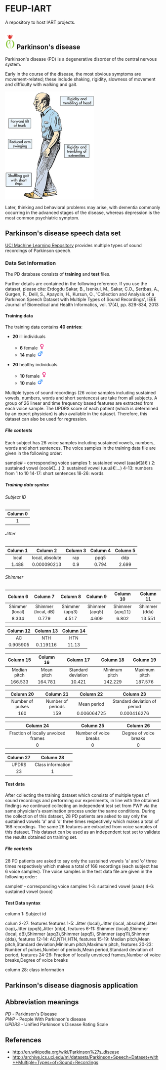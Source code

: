 # FEUP-IART

A repository to host IART projects.


## <img src="res/pd-logo.jpg" height="50" > Parkinson's disease

Parkinson's disease (PD) is a degenerative disorder of the central nervous system.

Early in the course of the disease, the most obvious symptoms are movement-related; these include shaking, rigidity, slowness of movement and difficulty with walking and gait.

<img src="res/parkinsons-symptoms.jpg" height="350" >

Later, thinking and behavioral problems may arise, with dementia commonly occurring in the advanced stages of the disease, whereas depression is the most common psychiatric symptom.


## Parkinson's disease speech data set

[UCI Machine Learning Repository][2] provides multiple types of sound recordings of Parkinson speech.


### Data Set Information

The PD database consists of **training** and **test** files.

Further details are contained in the following reference. If you use the dataset, please cite: 
Erdogdu Sakar, B., Isenkul, M., Sakar, C.O., Sertbas, A., Gurgen, F., Delil, S., Apaydin, H., Kursun, 
O., 'Collection and Analysis of a Parkinson Speech Dataset with Multiple Types of Sound 
Recordings', IEEE Journal of Biomedical and Health Informatics, vol. 17(4), pp. 828-834, 2013 


#### Training data

The training data contains **40 entries**:

- **20** ill individuals
  - **6** female <img src="res/female-sign.png" height="20" >
  - **14** male <img src="res/male-sign.png" height="20" >

- **20** healthy individuals
  - **10** female <img src="res/female-sign.png" height="20" >
  - **10** male <img src="res/male-sign.png" height="20" >

Multiple types of sound recordings (26 voice samples including sustained vowels, numbers, words and short sentences) are take from all subjects. A group of 26 linear and time frequency based features are extracted from each voice sample. The UPDRS score of each patient (which is determined by an expert physician) is also available in the dataset. Therefore, this dataset can also be used for regression. 


##### File contents

Each subject has 26 voice samples including sustained vowels, numbers, words and short 
sentences. The voice samples in the training data file are given in the 
following order: 

sample# - corresponding voice samples 
1: sustained vowel (aaaâ€¦â€¦) 
2: sustained vowel (oooâ€¦...) 
3: sustained vowel (uuuâ€¦...) 
4-13: numbers from 1 to 10 
14-17: short sentences 
18-26: words


##### Training data syntax


###### Subject ID

| Column 0   |
|:----------:|
| 1          |


###### Jitter

| Column 1 | Column 2        | Column 3 | Column 4 | Column 5 |
|:--------:|:---------------:|:--------:|:--------:|:--------:|
| local    | local, absolute | rap      | ppq5     | ddp      |
| 1.488    | 0.000090213     | 0.9      | 0.794    | 2.699    |

###### Shimmer

| Column 6        | Column 7            | Column 8       | Column 9       | Column 10       | Column 11     |
|:---------------:|:-------------------:|:--------------:|:--------------:|:---------------:|:-------------:|
| Shimmer (local) | Shimmer (local, dB) | Shimmer (apq3) | Shimmer (apq5) | Shimmer (apq11) | Shimmer (dda) |
| 8.334           | 0.779               | 4.517          | 4.609          | 6.802           | 13.551        |

| Column 12 | Column 13 | Column 14 |
|:---------:|:---------:|:---------:|
| AC        | NTH       | HTN       |
| 0.905905  | 0.119116  | 11.13     |

| Column 15    | Column 16  | Column 17          | Column 18     | Column 19     |
|:------------:|:----------:|:------------------:|:-------------:|:-------------:|
| Median pitch | Mean pitch | Standard deviation | Minimum pitch | Maximum pitch |
| 166.533      | 164.781    | 10.421             | 142.229       | 187.576       |

| Column 20        | Column 21         | Column 22   | Column 23                    |
|:----------------:|:-----------------:|:-----------:|:----------------------------:|
| Number of pulses | Number of periods | Mean period | Standard deviation of period |
| 160              | 159               | 0.006064725 | 0.000416276                  |

| Column 24                           | Column 25              | Column 26              |
|:-----------------------------------:|:----------------------:|:----------------------:|
| Fraction of locally unvoiced frames | Number of voice breaks | Degree of voice breaks |
| 0                                   | 0                      | 0                      |

| Column 27 | Column 28         |
|:---------:|:-----------------:|
| UPDRS     | Class information |
| 23        | 1                 |


#### Test data

After collecting the training dataset which consists of multiple types of sound recordings and performing our experiments, in line with the obtained findings we continued collecting an independent test set from PWP via the same physician's examination process under the same conditions. During the collection of this dataset, 28 PD patients are asked to say only the sustained vowels 'a' and 'o' three times respectively which makes a total of 168 recordings. The same 26 features are extracted from voice samples of this dataset. This dataset can be used as an independent test set to validate the results obtained on training set. 


##### File contents

28 PD patients are asked to say only the sustained vowels 'a' and 'o' three times respectively which makes a total of 168 recordings (each subject has 6 voice samples). The voice samples in the test data file are given in the following order: 

sample# - corresponding voice samples 
1-3: sustained vowel (aaaa) 
4-6: sustained vowel (oooo) 


#### Test Data syntax

column 1: Subject id 

colum 2-27: features 
features 1-5: Jitter (local),Jitter (local, absolute),Jitter (rap),Jitter (ppq5),Jitter (ddp), 
features 6-11: Shimmer (local),Shimmer (local, dB),Shimmer (apq3),Shimmer (apq5), Shimmer (apq11),Shimmer (dda), 
features 12-14: AC,NTH,HTN, 
features 15-19: Median pitch,Mean pitch,Standard deviation,Minimum pitch,Maximum pitch, 
features 20-23: Number of pulses,Number of periods,Mean period,Standard deviation of period, 
features 24-26: Fraction of locally unvoiced frames,Number of voice breaks,Degree of voice breaks 

column 28: class information 


## Parkinson's disease diagnosis application


## Abbreviation meanings

*PD* - Parkinson's Disease  
*PWP* - People With Parkinson's disease  
*UPDRS* - Unified Parkinson's Disease Rating Scale


## References

- http://en.wikipedia.org/wiki/Parkinson%27s_disease
- http://archive.ics.uci.edu/ml/datasets/Parkinson+Speech+Dataset+with++Multiple+Types+of+Sound+Recordings

[1]: http://en.wikipedia.org/wiki/Parkinson%27s_disease
[2]: http://archive.ics.uci.edu/ml/datasets/Parkinson+Speech+Dataset+with++Multiple+Types+of+Sound+Recordings
